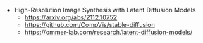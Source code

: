 -   High-Resolution Image Synthesis with Latent Diffusion Models
    -   https://arxiv.org/abs/2112.10752
    -   https://github.com/CompVis/stable-diffusion
    -   https://ommer-lab.com/research/latent-diffusion-models/
